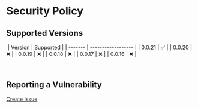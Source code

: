 # Security Policy

## Supported Versions

​
| Version | Supported |
| ------- | ------------------ |
| 0.0.21 | :white_check_mark: |
| 0.0.20 | :x: |
| 0.0.19 | :x: |
| 0.0.18 | :x: |
| 0.0.17 | :x: |
| 0.0.16 | :x: |

​

## Reporting a Vulnerability

[Create Issue](https://github.com/gregoranders/ts-playground/issues/new?labels=bug&template=bug_report.md&title=Security+Issue)
